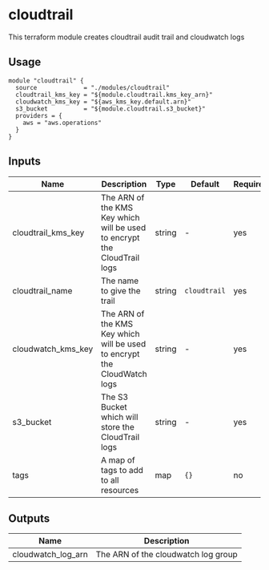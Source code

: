 # cloudtrail

This terraform module creates cloudtrail audit trail and cloudwatch logs

## Usage
```
module "cloudtrail" {
  source             = "./modules/cloudtrail"
  cloudtrail_kms_key = "${module.cloudtrail.kms_key_arn}"
  cloudwatch_kms_key = "${aws_kms_key.default.arn}"
  s3_bucket          = "${module.cloudtrail.s3_bucket}"
  providers = {
    aws = "aws.operations"
  }
}
```

## Inputs
Name | Description | Type | Default | Required
---- | ----------- | ---- | ------- | --------
cloudtrail_kms_key | The ARN of the KMS Key which will be used to encrypt the CloudTrail logs | string | - | yes
cloudtrail_name | The name to give the trail | string | `cloudtrail` | yes
cloudwatch_kms_key | The ARN of the KMS Key which will be used to encrypt the CloudWatch logs | string | - | yes
s3_bucket | The S3 Bucket which will store the CloudTrail logs | string | - | yes
tags | A map of tags to add to all resources | map | `{}` | no

## Outputs
Name | Description
---- | -----------
cloudwatch_log_arn | The ARN of the cloudwatch log group
